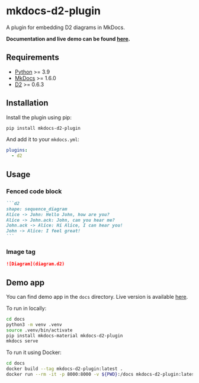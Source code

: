 # mkdocs-d2-plugin

A plugin for embedding D2 diagrams in MkDocs.

**Documentation and live demo can be found
[here](https://landmaj.github.io/mkdocs-d2-plugin/).**

## Requirements

* [Python](https://www.python.org/) >= 3.9
* [MkDocs](https://www.mkdocs.org/) >= 1.6.0
* [D2](https://d2lang.com) >= 0.6.3

## Installation

Install the plugin using pip:

```bash
pip install mkdocs-d2-plugin
```

And add it to your `mkdocs.yml`:

```yaml
plugins:
  - d2
```

## Usage

### Fenced code block

````md
```d2
shape: sequence_diagram
Alice -> John: Hello John, how are you?
Alice -> John.ack: John, can you hear me?
John.ack -> Alice: Hi Alice, I can hear you!
John -> Alice: I feel great!
```
````

### Image tag

```md
![Diagram](diagram.d2)
```

## Demo app

You can find demo app in the `docs` directory.
Live version is available [here](https://landmaj.github.io/mkdocs-d2-plugin/).

To run in locally:

```bash
cd docs
python3 -m venv .venv
source .venv/bin/activate
pip install mkdocs-material mkdocs-d2-plugin
mkdocs serve
```

To run it using Docker:

```bash
cd docs
docker build --tag mkdocs-d2-plugin:latest .
docker run --rm -it -p 8000:8000 -v ${PWD}:/docs mkdocs-d2-plugin:latest
```
